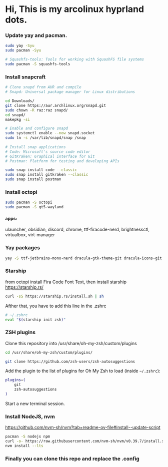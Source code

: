 # Hi, This is my arcolinux hyprland dots.
### Update yay and pacman.
```sh
sudo yay -Syu
sudo pacman -Syu

# Squashfs-tools: Tools for working with SquashFS file systems
sudo pacman -S squashfs-tools

```
### Install snapcraft
```sh
# Clone snapd from AUR and compile
# Snapd: Universal package manager for Linux distributions

cd Downloads/
git clone https://aur.archlinux.org/snapd.git
sudo chown -R raz:raz snapd/
cd snapd/
makepkg -si

# Enable and configure snapd
sudo systemctl enable --now snapd.socket
sudo ln -s /var/lib/snapd/snap /snap
 
# Install snap applications
# Code: Microsoft's source code editor
# GitKraken: Graphical interface for Git
# Postman: Platform for testing and developing APIs

sudo snap install code --classic
sudo snap install gitkraken --classic
sudo snap install postman
```
### Install octopi
```sh
sudo pacman -S octopi
sudo pacman -S qt5-wayland
```
#### apps:
ulauncher, obsidian, discord, chrome, ttf-firacode-nerd,
brightnessctl, virtualbox, virt-manager

### Yay packages
```sh
yay -S ttf-jetbrains-mono-nerd dracula-gtk-theme-git dracula-icons-git swappy
```



### Starship
from octopi install Fira Code Font Text, then install starship
https://starship.rs/

```sh
curl -sS https://starship.rs/install.sh | sh
```
Afther that, you have to add this line in the .zshrc

```sh
# ~/.zshrc
eval "$(starship init zsh)"
```

### ZSH plugins

Clone this repository into /usr/share/oh-my-zsh/custom/plugins

```sh
cd /usr/share/oh-my-zsh/custom/plugins/
```
    
```sh
git clone https://github.com/zsh-users/zsh-autosuggestions
```

Add the plugin to the list of plugins for Oh My Zsh to load (inside `~/.zshrc`):
```sh
plugins=( 
    git
    zsh-autosuggestions
)
```

Start a new terminal session.

### Install NodeJS, nvm
https://github.com/nvm-sh/nvm?tab=readme-ov-file#install--update-script
```sh
pacman -S nodejs npm
curl -o- https://raw.githubusercontent.com/nvm-sh/nvm/v0.39.7/install.sh | bash
nvm install --lts
```

### Finally you can clone this repo and replace the .config